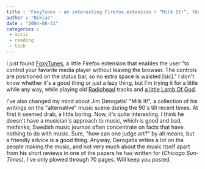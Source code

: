 ```yaml
---
title : "FoxyTunes - an interesting Firefox extension + “Milk It!”, the book"
author : "Niklas"
date : "2004-08-31"
categories : 
 - music
 - reading
 - tech
---
```


I just found [FoxyTunes](http://www.iosart.com/foxytunes/firefox), a little Firefox extension that enables the user "to control your favorite media player without leaving the browser. The controls are positioned on the status bar, so no extra space is waisted \[sic\]." I don't know whether it's a good thing or just a lazy thing, but I'm trying it for a little while any way, while playing old [Radiohead](http://www.allmusic.com/cg/amg.dll?p=amg&sql=11:2vktk6hx9krw) tracks and [a little Lamb Of God](http://www.allmusic.com/cg/amg.dll?p=amg&sql=10:it7uakoksm3z).

I've also changed my mind about Jim Derogatis' "Milk It!", a collection of his writings on the "alternative" music scene during the 90's till recent times. At first it seemed drab, a little boring. Now, it's quite interesting. I think he doesn't have a musician's approach to music, which is good and bad, methinks; Swedish music journos often concentrate on facts that have nothing to do with music. Sure, "how can one judge art?" by all means, but a friendly advice is a good thing. Anyway, Derogatis writes a lot on the people making the music, and not very much about the music itself apart from his short reviews in one of the papers he has written for (_Chicago Sun-Times_). I've only plowed through 70 pages. Will keep you posted.
